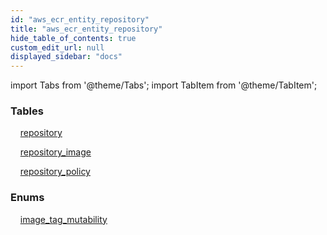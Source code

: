 ```yaml
---
id: "aws_ecr_entity_repository"
title: "aws_ecr_entity_repository"
hide_table_of_contents: true
custom_edit_url: null
displayed_sidebar: "docs"
---
```


import Tabs from '@theme/Tabs';
import TabItem from '@theme/TabItem';

<Tabs>
  <TabItem value="Components" label="Components" default>

### Tables

    [repository](../../aws/tables/aws_ecr_entity_repository.Repository)

    [repository_image](../../aws/tables/aws_ecr_entity_repository_image.RepositoryImage)

    [repository_policy](../../aws/tables/aws_ecr_entity_repository_policy.RepositoryPolicy)

### Enums
    [image_tag_mutability](../../aws/enums/aws_ecr_entity_repository.ImageTagMutability)

</TabItem>
  <TabItem value="Code examples" label="Code examples">

</TabItem>
</Tabs>
